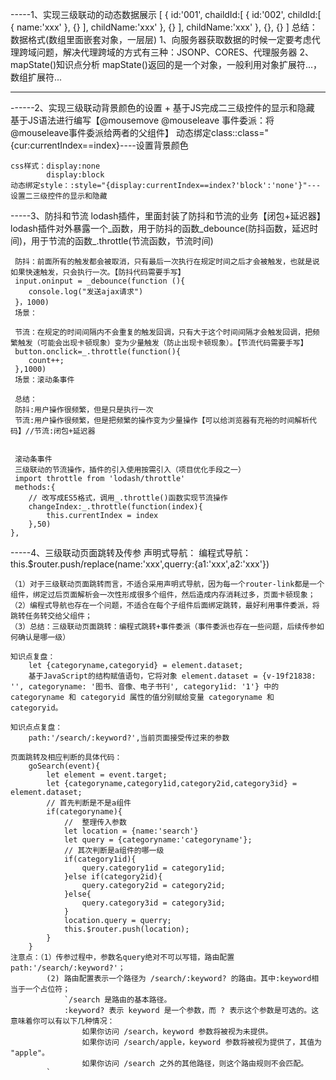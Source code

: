 -----1、实现三级联动的动态数据展示
[
    {
        id:'001',
        chaildId:[
            {
                id:'002',
                childId:[
                    {
                        name:'xxx'
                    },
                    {}
                ],
                childName:'xxx'
            },
            {}
        ],
        childName:'xxx'
    },
    {},
    {}
]
总结：数据格式(数组里面嵌套对象，一层层)
1、向服务器获取数据的时候一定要考虑代理跨域问题，解决代理跨域的方式有三种：JSONP、CORES、代理服务器
2、mapState()知识点分析
    mapState()返回的是一个对象，一般利用对象扩展符...，数组扩展符...

----

------2、实现三级联动背景颜色的设置 + 基于JS完成二三级控件的显示和隐藏
    基于JS语法进行编写【@mousemove @mouseleave 事件委派：将@mouseleave事件委派给两者的父组件】
    动态绑定class::class="{cur:currentIndex==index}----设置背景颜色

    css样式：display:none
            display:block
    动态绑定style：:style="{display:currentIndex==index?'block':'none'}"---设置二三级控件的显示和隐藏


-----3、防抖和节流
     lodash插件，里面封装了防抖和节流的业务【闭包+延迟器】
     lodash插件对外暴露一个_函数，用于防抖的函数_debounce(防抖函数，延迟时间)，用于节流的函数_.throttle(节流函数，节流时间)

     防抖：前面所有的触发都会被取消，只有最后一次执行在规定时间之后才会被触发，也就是说如果快速触发，只会执行一次。【防抖代码需要手写】
     input.oninput = _debounce(function (){
        console.log("发送ajax请求")
     }，1000)
     场景：

     节流：在规定的时间间隔内不会重复的触发回调，只有大于这个时间间隔才会触发回调，把频繁触发（可能会出现卡顿现象）变为少量触发（防止出现卡顿现象）。【节流代码需要手写】
     button.onclick=_.throttle(function(){
        count++;
     },1000) 
     场景：滚动条事件

     总结：
     防抖:用户操作很频繁，但是只是执行一次
     节流:用户操作很频繁，但是把频繁的操作变为少量操作【可以给浏览器有充裕的时间解析代码】//节流:闭包+延迟器


     滚动条事件
     三级联动的节流操作，插件的引入使用按需引入（项目优化手段之一）
     import throttle from 'lodash/throttle'
     methods:{
        // 改写成ES5格式，调用_.throttle()函数实现节流操作
        changeIndex:_.throttle(function(index){
            this.currentIndex = index
        },50)
    },

-----4、三级联动页面跳转及传参
    声明式导航：<router-link to='跳转地址' ></router-link>
    编程式导航：this.$router.push/replace(name:'xxx',querry:{a1:'xxx',a2:'xxx'})
    
    （1）对于三级联动页面跳转而言，不适合采用声明式导航，因为每一个router-link都是一个组件，绑定过后页面解析会一次性形成很多个组件，然后造成内存消耗过多，页面卡顿现象；
    （2）编程式导航也存在一个问题，不适合在每个子组件后面绑定跳转，最好利用事件委派，将跳转任务转交给父组件；
    （3）总结：三级联动页面跳转：编程式跳转+事件委派（事件委派也存在一些问题，后续传参如何确认是哪一级）
    
    知识点复盘：
        let {categoryname,categoryid} = element.dataset;
        基于JavaScript的结构赋值语句，它将对象 element.dataset = {v-19f21838: '', categoryname: '图书、音像、电子书刊', category1id: '1'} 中的 categoryname 和 categoryid 属性的值分别赋给变量 categoryname 和 categoryid。
    
    知识点点复盘：
        path:'/search/:keyword?',当前页面接受传过来的参数

    页面跳转及相应判断的具体代码：
        goSearch(event){
            let element = event.target;
            let {categoryname,category1id,category2id,category3id} = element.dataset;
            // 首先判断是不是a组件
            if(categoryname){
                //  整理传入参数
                let location = {name:'search'}
                let query = {categoryname:'categoryname'};
                // 其次判断是a组件的哪一级
                if(category1id){
                    query.category1id = category1id;
                }else if(category2id){
                    query.category2id = category2id;
                }else{
                    query.category3id = category3id;
                }
                location.query = querry;
                this.$router.push(location);
            }
        }
    注意点：（1）传参过程中，参数名query绝对不可以写错，路由配置 path:'/search/:keyword?'；
            (2) 路由配置表示一个路径为 /search/:keyword? 的路由。其中:keyword相当于一个占位符；
                `/search 是路由的基本路径。
                :keyword? 表示 keyword 是一个参数，而 ? 表示这个参数是可选的。这意味着你可以有以下几种情况：
                    如果你访问 /search，keyword 参数将被视为未提供。
                    如果你访问 /search/apple，keyword 参数将被视为提供了，其值为 "apple"。
                    如果你访问 /search 之外的其他路径，则这个路由规则不会匹配。
            `





